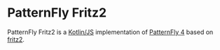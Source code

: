 # PatternFly Fritz2

PatternFly Fritz2 is a [Kotlin/JS](https://kotl.in/js) implementation of [PatternFly 4](https://www.org.patternfly.org/) based on [fritz2](https://www.fritz2.dev/). 
